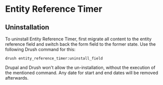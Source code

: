 # Entity Reference Timer

## Uninstallation

To uninstall Entity Reference Timer, first migrate all content to the entity reference field and switch back the form field to the former state. Use the following Drush command for this: 

```
drush entity_reference_timer:uninstall_field
```

Drupal and Drush won't allow the un-installation, without the execution of the mentioned command. Any date for start and end dates will be removed afterwards.